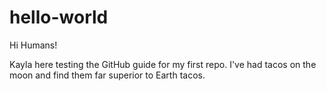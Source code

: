# hello-world

Hi Humans!

Kayla here testing the GitHub guide for my first repo.
I've had tacos on the moon and find them far superior to Earth tacos.
